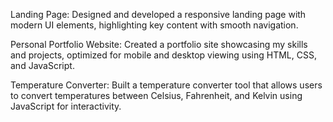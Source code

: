 Landing Page: Designed and developed a responsive landing page with modern UI elements, highlighting key content with smooth navigation.

Personal Portfolio Website: Created a portfolio site showcasing my skills and projects, optimized for mobile and desktop viewing using HTML, CSS, and JavaScript.

Temperature Converter: Built a temperature converter tool that allows users to convert temperatures between Celsius, Fahrenheit, and Kelvin using JavaScript for interactivity.

